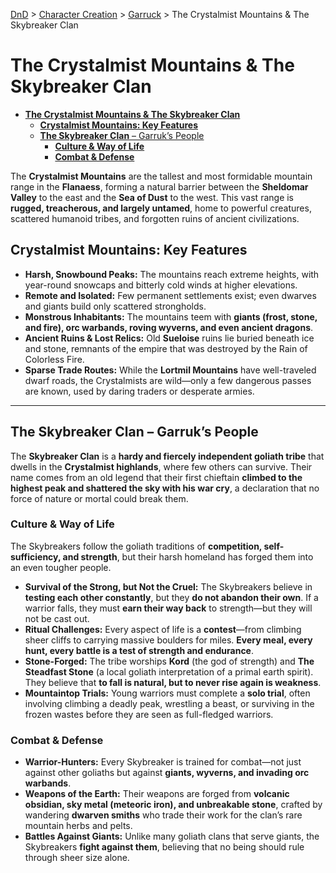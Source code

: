[DnD](../../readme.md) > [Character Creation](../../character-creation.md) > [Garruck](./DnD_2024_PC_Barbarian_Male.md) > The Crystalmist Mountains & The Skybreaker Clan

# **The Crystalmist Mountains & The Skybreaker Clan**

- [**The Crystalmist Mountains \& The Skybreaker Clan**](#the-crystalmist-mountains--the-skybreaker-clan)
  - [**Crystalmist Mountains: Key Features**](#crystalmist-mountains-key-features)
  - [**The Skybreaker Clan** – Garruk’s People](#the-skybreaker-clan--garruks-people)
    - [**Culture \& Way of Life**](#culture--way-of-life)
    - [**Combat \& Defense**](#combat--defense)

The **Crystalmist Mountains** are the tallest and most formidable mountain range in the **Flanaess**, forming a natural barrier between the **Sheldomar Valley** to the east and the **Sea of Dust** to the west. This vast range is **rugged, treacherous, and largely untamed**, home to powerful creatures, scattered humanoid tribes, and forgotten ruins of ancient civilizations.

## **Crystalmist Mountains: Key Features**

- **Harsh, Snowbound Peaks:** The mountains reach extreme heights, with year-round snowcaps and bitterly cold winds at higher elevations.
- **Remote and Isolated:** Few permanent settlements exist; even dwarves and giants build only scattered strongholds.
- **Monstrous Inhabitants:** The mountains teem with **giants (frost, stone, and fire), orc warbands, roving wyverns, and even ancient dragons**.
- **Ancient Ruins & Lost Relics:** Old **Sueloise** ruins lie buried beneath ice and stone, remnants of the empire that was destroyed by the Rain of Colorless Fire.
- **Sparse Trade Routes:** While the **Lortmil Mountains** have well-traveled dwarf roads, the Crystalmists are wild—only a few dangerous passes are known, used by daring traders or desperate armies.

---

## **The Skybreaker Clan** – Garruk’s People

The **Skybreaker Clan** is a **hardy and fiercely independent goliath tribe** that dwells in the **Crystalmist highlands**, where few others can survive. Their name comes from an old legend that their first chieftain **climbed to the highest peak and shattered the sky with his war cry**, a declaration that no force of nature or mortal could break them.

### **Culture & Way of Life**

The Skybreakers follow the goliath traditions of **competition, self-sufficiency, and strength**, but their harsh homeland has forged them into an even tougher people.

- **Survival of the Strong, but Not the Cruel:** The Skybreakers believe in **testing each other constantly**, but they **do not abandon their own**. If a warrior falls, they must **earn their way back** to strength—but they will not be cast out.
- **Ritual Challenges:** Every aspect of life is a **contest**—from climbing sheer cliffs to carrying massive boulders for miles. **Every meal, every hunt, every battle is a test of strength and endurance**.
- **Stone-Forged:** The tribe worships **Kord** (the god of strength) and **The Steadfast Stone** (a local goliath interpretation of a primal earth spirit). They believe that **to fall is natural, but to never rise again is weakness**.
- **Mountaintop Trials:** Young warriors must complete a **solo trial**, often involving climbing a deadly peak, wrestling a beast, or surviving in the frozen wastes before they are seen as full-fledged warriors.

### **Combat & Defense**

- **Warrior-Hunters:** Every Skybreaker is trained for combat—not just against other goliaths but against **giants, wyverns, and invading orc warbands**.
- **Weapons of the Earth:** Their weapons are forged from **volcanic obsidian, sky metal (meteoric iron), and unbreakable stone**, crafted by wandering **dwarven smiths** who trade their work for the clan’s rare mountain herbs and pelts.
- **Battles Against Giants:** Unlike many goliath clans that serve giants, the Skybreakers **fight against them**, believing that no being should rule through sheer size alone.

